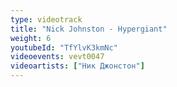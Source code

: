 ```yaml
---
type: videotrack
title: "Nick Johnston - Hypergiant"
weight: 6
youtubeId: "TfYlvK3kmNc"
videoevents: vevt0047
videoartists: ["Ник Джонстон"]
---
```

